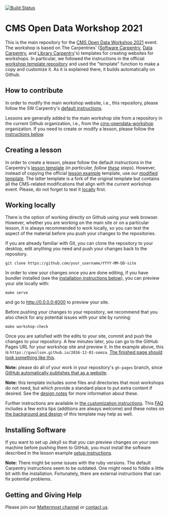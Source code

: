 [![Build Status](https://travis-ci.com/carpentries/workshop-template.svg?branch=gh-pages)](https://travis-ci.com/carpentries/workshop-template)

# CMS Open Data Workshop 2021

This is the main repository for the [CMS Open Data Workshop 2021](https://cms-opendata-workshop.github.io/2021-07-19-cms-open-data-workshop/) event.  The workshop is based on  The Carpentries' ([Software Carpentry][swc-site], [Data Carpentry][dc-site], and
[Library Carpentry][lc-site]'s) templates for creating websites for workshops.  In particular, we followed the instructions in the official [workshop template repository](https://github.com/carpentries/workshop-template) and used the "template" function to make a copy and customize it.  As it is explained there, it builds automatically on Github.

## How to contribute

In order to modify the main workshop website, i.e., this repository, please follow the SW Carpentry's [default instructions](https://github.com/carpentries/workshop-template#customizing-your-website-required-steps).

Lessons are generally added to the main workshop site from a repository in the current Github organization, i.e., from the [cms-opendata-workshop](https://github.com/cms-opendata-workshop) organization.  If you need to create or modify a lesson, please follow the [instructions below](#creating-a-lesson).


## Creating a lesson

In order to create a lesson, please follow the default instructions in the Carpentry's [lesson template][lesson-example] (*in particular, follow [these](https://carpentries.github.io/lesson-example/setup.html#creating-a-new-lesson) steps*).  However, instead of copying the official [lesson example](https://github.com/carpentries/lesson-example) template, use our [modified template](https://github.com/cms-opendata-workshop/styles).  The latter template is a fork of the original template but contains all the CMS-related modifications that align with the current workshop event.  Please, do not forget to test it [locally](#working-locally) first.


## Working locally

There is the option of working directly on Github using your web browser.  However, whether you are working on the main site or on a particular lesson, it is always recommended to work locally, so you can test the aspect of the material before you push your changes to the repositories.  

If you are already familiar with Git, you can clone the repository to your desktop, edit anything you need and push your changes back to the repository.

```shell
git clone https://github.com/your_username/YYYY-MM-DD-site
```

In order to view your changes once you are done editing, if you have bundler installed (see the
[installation instructions below](#installing-software)), you can preview your site locally with:

```shell
make serve
```
and go to <http://0.0.0.0:4000> to preview your site.

Before pushing your changes to your repository, we recommend that you also check for any potential
issues with your site by running:

```shell
make workshop-check
```

Once you are satisfied with the edits to your site, commit and push the changes to your repository.
A few minutes later, you can go to the GitHub Pages URL for your workshop site and preview it. In the example above, this is `https://gvwilson.github.io/2016-12-01-oomza`. [The finished
page should look something like this](fig/completed-page.png?raw=true).


**Note:**
please do all of your work in your repository's `gh-pages` branch,
since [GitHub automatically publishes that as a website][github-project-pages].

**Note:**
this template includes some files and directories that most workshops do not need,
but which provide a standard place to put extra content if desired.
See the [design notes][design] for more information about these.

Further instructions are available in [the customization instructions][customization].
This [FAQ][faq] includes a few extra tips (additions are always welcome)
and these notes on [the background and design][design] of this template may help as well.


## Installing Software

If you want to set up Jekyll so that you can preview changes on your own machine before pushing them
to GitHub, you must install the software described in the lesson example [setup
instructions](https://carpentries.github.io/lesson-example/setup.html#jekyll-setup-for-lesson-development).

**Note:**
There might be some issues with the ruby versions.  The default Carpentry instructions seem to be outdated.  One might need to fiddle a little bit with the installation.  Fortunately, there are external instructions that can fix potential problems.


## Getting and Giving Help

Please join our [Mattermost channel](https://mattermost.web.cern.ch/cmsodws2021/channels/workshop-preparation) or [contact us][email]. 



[email]: mailto:cms-dpoa-coordinators@cern.ch
[customization]: https://carpentries.github.io/workshop-template/customization/index.html
[dc-site]: https://datacarpentry.org
[design]: https://carpentries.github.io/workshop-template/design/index.html
[faq]: https://carpentries.github.io/workshop-template/faq/index.html
[github-project-pages]: https://help.github.com/en/github/working-with-github-pages/creating-a-github-pages-site
[issues]: https://github.com/carpentries/workshop-template/issues
[lesson-example]: https://carpentries.github.io/lesson-example/
[self-organized-workshop-form]: https://amy.carpentries.org/forms/self-organised/
[swc-site]: https://software-carpentry.org
[lc-site]: https://librarycarpentry.org
